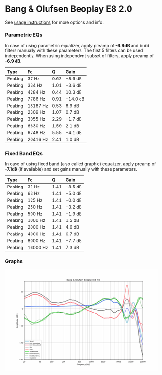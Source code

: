 # Bang & Olufsen Beoplay E8 2.0
See [usage instructions](https://github.com/jaakkopasanen/AutoEq#usage) for more options and info.

### Parametric EQs
In case of using parametric equalizer, apply preamp of **-6.9dB** and build filters manually
with these parameters. The first 5 filters can be used independently.
When using independent subset of filters, apply preamp of **-6.9 dB**.

| Type    | Fc       |    Q | Gain     |
|:--------|:---------|:-----|:---------|
| Peaking | 37 Hz    | 0.62 | -8.6 dB  |
| Peaking | 334 Hz   | 1.01 | -3.6 dB  |
| Peaking | 4284 Hz  | 0.44 | 10.3 dB  |
| Peaking | 7786 Hz  | 0.91 | -14.0 dB |
| Peaking | 18187 Hz | 0.53 | 6.9 dB   |
| Peaking | 2309 Hz  | 1.07 | 0.7 dB   |
| Peaking | 3055 Hz  | 2.29 | -1.7 dB  |
| Peaking | 6630 Hz  | 1.59 | 2.1 dB   |
| Peaking | 6748 Hz  | 5.55 | -4.1 dB  |
| Peaking | 20416 Hz | 2.41 | 1.0 dB   |

### Fixed Band EQs
In case of using fixed band (also called graphic) equalizer, apply preamp of **-7.1dB**
(if available) and set gains manually with these parameters.

| Type    | Fc       |    Q | Gain    |
|:--------|:---------|:-----|:--------|
| Peaking | 31 Hz    | 1.41 | -8.5 dB |
| Peaking | 63 Hz    | 1.41 | -5.0 dB |
| Peaking | 125 Hz   | 1.41 | -0.0 dB |
| Peaking | 250 Hz   | 1.41 | -3.2 dB |
| Peaking | 500 Hz   | 1.41 | -1.9 dB |
| Peaking | 1000 Hz  | 1.41 | 1.5 dB  |
| Peaking | 2000 Hz  | 1.41 | 4.6 dB  |
| Peaking | 4000 Hz  | 1.41 | 6.7 dB  |
| Peaking | 8000 Hz  | 1.41 | -7.7 dB |
| Peaking | 16000 Hz | 1.41 | 7.3 dB  |

### Graphs
![](./Bang%20&%20Olufsen%20Beoplay%20E8%202.0.png)